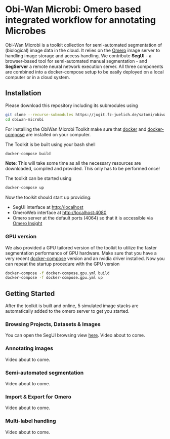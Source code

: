 # Obi-Wan Microbi: Omero based integrated workflow for annotating Microbes

Obi-Wan Microbi is a toolkit collection for semi-automated segmentation of (biological) image data in the cloud. It relies on the [Omero](https://www.openmicroscopy.org/omero/) image server to handling image storage and access handling. We contribute **SegUI** - a browser-based tool for semi-automated manual segmentation - and **SegServer** a remote neural network execution server. All three components are combined into a docker-compose setup to be easily deployed on a local computer or in a cloud system.

## Installation

Please download this repository including its submodules using

```bash
git clone --recurse-submodules https://jugit.fz-juelich.de/satomi/obiwan-microbi.git
cd obiwan-microbi
```

For installing the ObiWan Microbi Toolkit make sure that [docker](https://docs.docker.com/get-docker/) and [docker-compose](https://docs.docker.com/compose/install/) are installed on your computer.

The Toolkit is be built using your bash shell

```bash
docker-compose build
```

**Note**: This will take some time as all the necessary resources are downloaded, compiled and provided. This only has to be performed once!

The toolkit can be started using
```bash
docker-compose up
```

Now the toolkit should start up providing:

- SegUI interface at [http://localhost](http://localhost)
- OmeroWeb interface at [http://localhost:4080](http://localhost:4080)
- Omero server at the default ports (4064) so that it is accessible via [Omero Insight](https://www.openmicroscopy.org/omero/downloads/)

### GPU version

We also provided a GPU tailored version of the toolkit to utilize the faster segmentation performance of GPU hardware. Make sure that you have a very recent [docker-compose](https://docs.docker.com/compose/install/) version and an nvidia driver installed. Now you can repeat the startup procedure with the GPU version

```bash
docker-compose -f docker-compose.gpu.yml build
docker-compose -f docker-compose.gpu.yml up
```

## Getting Started

After the toolkit is built and online, 5 simulated image stacks are automatically added to the omero server to get you started.

### Browsing Projects, Datasets & Images

You can open the SegUI browsing view [here](http://localhost). Video about to come.

### Annotating images

Video about to come.

### Semi-automated segmentation

Video about to come.

### Import & Export for Omero

Video about to come.

### Multi-label handling

Video about to come.